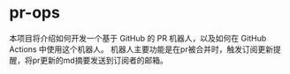 # pr-ops

本项目将介绍如何开发一个基于 GitHub 的 PR 机器人，以及如何在 GitHub Actions 中使用这个机器人。
机器人主要功能是在pr被合并时，触发订阅更新提醒，将pr更新的md摘要发送到订阅者的邮箱。